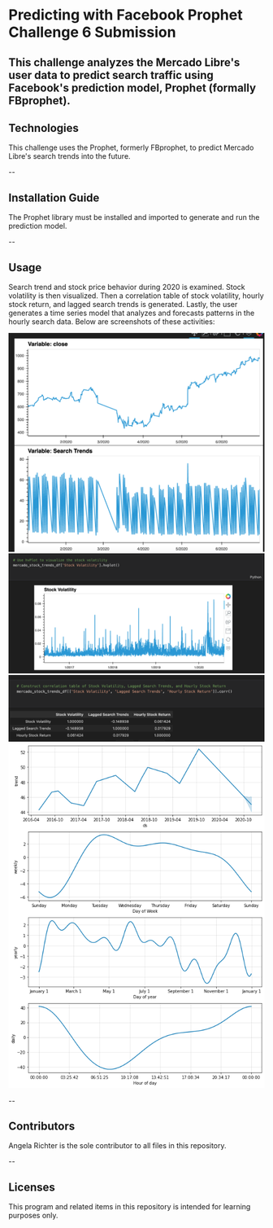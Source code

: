 # Predicting with Facebook Prophet Challenge 6 Submission
This challenge analyzes the Mercado Libre's user data to predict search traffic using Facebook's prediction model, Prophet (formally FBprophet).
--

## Technologies

This challenge uses the Prophet, formerly FBprophet, to predict Mercado Libre's search trends into the future.

--

## Installation Guide

The Prophet library must be installed and imported to generate and run the prediction model.

--

## Usage

Search trend and stock price behavior during 2020 is examined. Stock volatility is then visualized. Then a correlation table of stock volatility, hourly stock return, and lagged search trends is generated. Lastly, the user generates a time series model that analyzes and forecasts patterns in the hourly search data. Below are screenshots of these activities:



![Close Price and Search Trends](close_searchtrends.png)
![Stock Volatility](stock_volatility.png)
![Correlation Table](correlation.png)
![Time Series Graphs](graphs.png)

--

## Contributors
Angela Richter is the sole contributor to all files in this repository.

--

## Licenses

This program and related items in this repository is intended for learning purposes only.